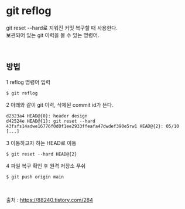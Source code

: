 # git reflog
git reset --hard로 지워진 커밋 복구할 때 사용한다.  
보관되어 있는 git 이력을 볼 수 있는 명령어.

<br>

## 방법
1 reflog 명령어 입력
```
$ git reflog
```
2 아래와 같이 git 이력, 삭제된 commit id가 뜬다.
```
d2323a4 HEAD@{0}: header design
d42524e HEAD@{1}: git reset --hard 43fsfs14adwe16776f0d0f1ee2933ffeafa47dwdef390e5rw1 HEAD@{2}: 05/10
[...]
```
3 이동하고자 하는 HEAD로 이동
```
$ git reset --hard HEAD@{2}
```
4 파일 복구 확인 후 원격 저장소 푸쉬
```
$ git push origin main
```
<br>

출처 : https://88240.tistory.com/284